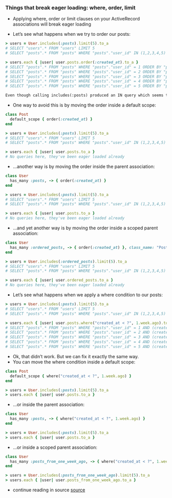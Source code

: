 ### Things that break eager loading: where, order, limit
- Applying where, order or limit clauses on your ActiveRecord associations will break eager loading

- Let’s see what happens when we try to order our posts:

~~~ruby
> users = User.includes(:posts).limit(5).to_a
# SELECT "users".* FROM "users" LIMIT 5
# SELECT "posts".* FROM "posts" WHERE "posts"."user_id" IN (1,2,3,4,5)

> users.each { |user| user.posts.order(:created_at).to_a }
# SELECT "posts".* FROM "posts" WHERE "posts"."user_id" = 1 ORDER BY "posts"."created_at" ASC
# SELECT "posts".* FROM "posts" WHERE "posts"."user_id" = 2 ORDER BY "posts"."created_at" ASC
# SELECT "posts".* FROM "posts" WHERE "posts"."user_id" = 3 ORDER BY "posts"."created_at" ASC
# SELECT "posts".* FROM "posts" WHERE "posts"."user_id" = 4 ORDER BY "posts"."created_at" ASC
# SELECT "posts".* FROM "posts" WHERE "posts"."user_id" = 5 ORDER BY "posts"."created_at" ASC
~~~

```html
Even though calling includes(:posts) produced an IN query which seems to cover all our posts, applying the order clause on our association ignored this and triggered a bunch of N+1 queries. In order for eager loading to work, the eager loaded query should match the query required to fetch your association.
```

- One way to avoid this is by moving the order inside a default scope:

~~~ruby
class Post
  default_scope { order(:created_at) }
end

> users = User.includes(:posts).limit(5).to_a
# SELECT "users".* FROM "users" LIMIT 5
# SELECT "posts".* FROM "posts" WHERE "posts"."user_id" IN (1,2,3,4,5) ORDER BY "posts"."created_at" ASC

> users.each { |user| user.posts.to_a }
# No queries here, they've been eager loaded already
~~~

- …another way is by moving the order inside the parent association:

~~~ruby
class User
  has_many :posts, -> { order(:created_at) }
end

> users = User.includes(:posts).limit(5).to_a
# SELECT "users".* FROM "users" LIMIT 5
# SELECT "posts".* FROM "posts" WHERE "posts"."user_id" IN (1,2,3,4,5) ORDER BY "posts"."created_at" ASC

> users.each { |user| user.posts.to_a }
# No queries here, they've been eager loaded already
~~~

- …and yet another way is by moving the order inside a scoped parent association:

~~~ruby
class User
  has_many :ordered_posts, -> { order(:created_at) }, class_name: "Post"
end

> users = User.includes(:ordered_posts).limit(5).to_a
# SELECT "users".* FROM "users" LIMIT 5
# SELECT "posts".* FROM "posts" WHERE "posts"."user_id" IN (1,2,3,4,5) ORDER BY "posts"."created_at" ASC

> users.each { |user| user.ordered_posts.to_a }
# No queries here, they've been eager loaded already
~~~

- Let’s see what happens when we apply a where condition to our posts:

~~~ruby
> users = User.includes(:posts).limit(5).to_a
# SELECT "users".* FROM "users" LIMIT 5
# SELECT "posts".* FROM "posts" WHERE "posts"."user_id" IN (1,2,3,4,5)

> users.each { |user| user.posts.where("created_at < ?", 1.week.ago).to_a }
# SELECT "posts".* FROM "posts" WHERE "posts"."user_id" = 1 AND (created_at < '2020-09-25 08:55:05.919824')
# SELECT "posts".* FROM "posts" WHERE "posts"."user_id" = 2 AND (created_at < '2020-09-25 08:55:05.919824')
# SELECT "posts".* FROM "posts" WHERE "posts"."user_id" = 3 AND (created_at < '2020-09-25 08:55:05.919824')
# SELECT "posts".* FROM "posts" WHERE "posts"."user_id" = 4 AND (created_at < '2020-09-25 08:55:05.919824')
# SELECT "posts".* FROM "posts" WHERE "posts"."user_id" = 5 AND (created_at < '2020-09-25 08:55:05.919824')
~~~

- Ok, that didn’t work. But we can fix it exactly the same way.
- You can move the where condition inside a default scope:

~~~ruby
class Post
  default_scope { where("created_at < ?", 1.week.ago) }
end

> users = User.includes(:posts).limit(5).to_a
> users.each { |user| user.posts.to_a }
~~~

- …or inside the parent association:

~~~ruby
class User
  has_many :posts, -> { where("created_at < ?", 1.week.ago) }
end

> users = User.includes(:posts).limit(5).to_a
> users.each { |user| user.posts.to_a }
~~~

- …or inside a scoped parent association:

~~~ruby
class User
  has_many :posts_from_one_week_ago, -> { where("created_at < ?", 1.week.ago) }
end

> users = User.includes(:posts_from_one_week_ago).limit(5).to_a
> users.each { |user| user.posts_from_one_week_ago.to_a }
~~~

- continue reading in source
[source](https://lipanski.com/posts/activerecord-eager-loading)
